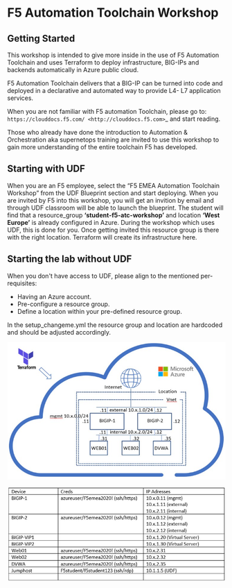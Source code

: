 # F5 Automation Toolchain Workshop

## Getting Started

This workshop is intended to give more inside in the use of F5 Automation Toolchain and uses Terraform to deploy infrastructure, BIG-IPs and backends automatically in Azure public cloud.

F5 Automation Toolchain delivers that a BIG-IP can be turned into code and deployed in a declarative and automated way to provide L4- L7 application services. 

When you are not familiar with F5 automation Toolchain, please go to: `https://clouddocs.f5.com/ <http://clouddocs.f5.com>`_  and start reading.

Those who already have done the introduction to Automation & Orchestration aka supernetops training are invited to use this workshop to gain more understanding of the entire toolchain F5 has developed.


## Starting with UDF

When you are an F5 employee, select the “F5 EMEA Automation Toolchain Workshop” from the UDF Blueprint section and start deploying.
When you are invited by F5 into this workshop, you will get an invition by email and through UDF classroom will be able to launch the blueprint.
The student will find that a resource_group **‘student<number>-f5-atc-workshop’** and location **‘West Europe’** is already configured in Azure.
During the workshop which uses UDF, this is done for you. Once getting invited this resource group is there with the right location. Terraform will create its infrastructure here.


## Starting the lab without UDF

When you don't have access to UDF, please align to the mentioned per-requisites:
 * Having an Azure account.
 * Pre-configure a resource group.
 * Define a location within your pre-defined resource group.

In the setup_changeme.yml the resource group and location are hardcoded and should be adjusted accordingly.

![](png/getting_started/network_diagram.png)


![](png/getting_started/workshop_overview_table.png)

